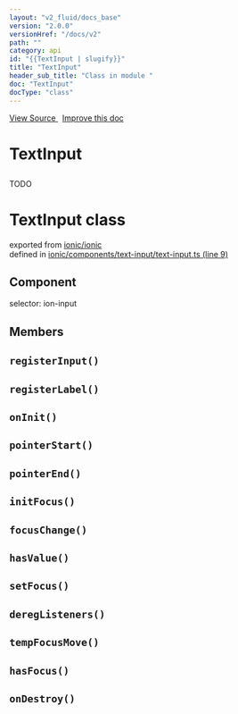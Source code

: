 ```yaml
---
layout: "v2_fluid/docs_base"
version: "2.0.0"
versionHref: "/docs/v2"
path: ""
category: api
id: "{{TextInput | slugify}}"
title: "TextInput"
header_sub_title: "Class in module "
doc: "TextInput"
docType: "class"
---
```



<div class="improve-docs">
  <a href='http://github.com/driftyco/ionic2/tree/master/ionic/components/text-input/text-input.ts#L8'>
    View Source
  </a>
  &nbsp;
  <a href='http://github.com/driftyco/ionic2/edit/master/ionic/components/text-input/text-input.ts#L8'>
    Improve this doc
  </a>
</div>




<h1 class="api-title">

  TextInput



</h1>





<p>TODO</p>


<h1 class="class export">TextInput <span class="type">class</span></h1>
<p class="module">exported from <a href='undefined'>ionic/ionic</a><br/>
defined in <a href="https://github.com/driftyco/ionic2/tree/master/ionic/components/text-input/text-input.ts#L9-L339">ionic/components/text-input/text-input.ts (line 9)</a>
</p>
<h2>Component</h2>
  <span>selector: ion-input</span>


## Members

<div id="registerInput"></div>
<h2>
  <code>registerInput()</code>

</h2>












<div id="registerLabel"></div>
<h2>
  <code>registerLabel()</code>

</h2>












<div id="onInit"></div>
<h2>
  <code>onInit()</code>

</h2>












<div id="pointerStart"></div>
<h2>
  <code>pointerStart()</code>

</h2>












<div id="pointerEnd"></div>
<h2>
  <code>pointerEnd()</code>

</h2>












<div id="initFocus"></div>
<h2>
  <code>initFocus()</code>

</h2>












<div id="focusChange"></div>
<h2>
  <code>focusChange()</code>

</h2>












<div id="hasValue"></div>
<h2>
  <code>hasValue()</code>

</h2>












<div id="setFocus"></div>
<h2>
  <code>setFocus()</code>

</h2>












<div id="deregListeners"></div>
<h2>
  <code>deregListeners()</code>

</h2>












<div id="tempFocusMove"></div>
<h2>
  <code>tempFocusMove()</code>

</h2>












<div id="hasFocus"></div>
<h2>
  <code>hasFocus()</code>

</h2>












<div id="onDestroy"></div>
<h2>
  <code>onDestroy()</code>

</h2>












